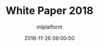 ---
author: mlplatform
title: White Paper 2018
date: 2018-11-26 08:00:00
categories:
  - Resources
  - White Papers
layout: resource-post
presentation_url: https://s3.amazonaws.com/static-linaro-org/event-resources/lpc2018/LPC2018-Embedded_Thermal_usecases_LPC_2018_Amit.pdf
# youtube_video_url: https://www.youtube.com/watch?v=-_wFcgBp0Y8&t=2671s
---